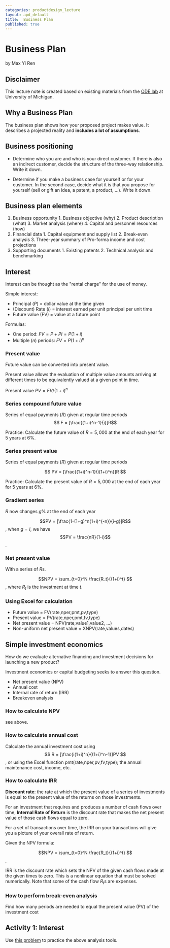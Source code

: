 ```yaml
---
categories: productdesign_lecture
layout: apd_default
title:  Business Plan
published: true
---
```

<style TYPE="text/css">
code.has-jax {font: inherit; font-size: 100%; background: inherit; border: inherit;}
</style>
<script type="text/x-mathjax-config">
MathJax.Hub.Config({
    tex2jax: {
        inlineMath: [['$','$'], ['\\(','\\)']],
        skipTags: ['script', 'noscript', 'style', 'textarea', 'pre'] // removed 'code' entry
    }
});
MathJax.Hub.Queue(function() {
    var all = MathJax.Hub.getAllJax(), i;
    for(i = 0; i < all.length; i += 1) {
        all[i].SourceElement().parentNode.className += ' has-jax';
    }
});
</script>
<script type="text/javascript" src="http://cdn.mathjax.org/mathjax/latest/MathJax.js?config=TeX-AMS-MML_HTMLorMML"></script>


# Business Plan
by Max Yi Ren

## Disclaimer
This lecture note is created based on existing materials from the [ODE lab][3] at University of Michigan. 

## Why a Business Plan
The business plan shows how your proposed project makes value. 
It describes a projected reality and **includes a lot of assumptions**.

## Business positioning

* Determine who you are and who is your direct customer. If there is also an indirect customer,
  decide the structure of the three-way relationship. Write it down.

* Determine if you make a business case for yourself or for your customer. In the second case,
  decide what it is that you propose for yourself (sell or gift an idea, a patent, a product, ...). Write it
  down.
  
## Business plan elements
  1. Business opportunity
    1. Business objective (why)
    2. Product description (what)
    3. Market analysis (where)
    4. Capital and personnel resources (how)
  2. Financial data
    1. Capital equipment and supply list 
    2. Break-even analysis 
    3. Three-year summary of Pro-forma income and cost projections 
  3. Supporting documents
    1. Existing patents
    2. Technical analysis and benchmarking
    
## Interest
Interest can be thought as the "rental charge" for the use of money.

Simple interest:
    
* Principal ($P$) = dollar value at the time given
* (Discount) Rate ($i$) = interest earned per unit principal per unit time
* Future value (FV) =  value at a future point

Formulas:

* One period: $FV = P + PI = P(1+i)$
* Multiple ($n$) periods: $FV = P(1+i)^n$

### Present value
Future value can be converted into present value. 

Present value allows the evaluation of multiple value amounts
arriving at different times to be equivalently valued at a given
point in time.

Present value $PV = FV/(1+i)^n$

### Series compound future value
Series of equal payments ($R$) given at regular time periods
$$ F = [\frac{(1+i)^n-1}{i}]R$$

Practice: Calculate the future value of $R = 5,000$ at the end of each year for 5 years at $6\%$.

### Series present value
Series of equal payments ($R$) given at regular time periods

$$ PV = [\frac{(1+i)^n-1}{i(1+i)^n}]R $$

Practice: Calculate the present value of $R = 5,000$ at the end of each year for 5 years at $6\%$.

### Gradient series
$R$ now changes $g\%$ at the end of each year

$$PV = [\frac{1-(1+g)^n(1+i)^{-n}}{i-g}]R$$, when $g=i$, we have $$PV = \frac{nR}{1-i}$$.

### Net present value
With a series of $R$s. 

$$NPV = \sum_{t=0}^N \frac{R_t}{(1+i)^t} $$, 
where $R_t$ is the investment at time $t$.

### Using Excel for calculation

* Future value = FV(rate,nper,pmt,pv,type)
* Present value = PV(rate,nper,pmt,fv,type)
* Net present value = NPV(rate,value1,value2, ...)
* Non-uniform net present value = XNPV(rate,values,dates)

## Simple investment economics
How do we evaluate alternative financing and investment decisions for launching a new product?

Investment economics or capital budgeting seeks to answer
this question.

* Net present value (NPV)
* Annual cost
* Internal rate of return (IRR)
* Breakeven analysis

### How to calculate NPV
see above.

### How to calculate annual cost
Calculate the annual investment cost using 
$$ R = [\frac{i(1+i)^n}{(1+i)^n-1}]PV $$, 
or using the Excel function pmt(rate,nper,pv,fv,type); the annual maintenance cost, income, etc.

### How to calculate IRR
**Discount rate**: the rate at which the present value of a series of
investments is equal to the present value of the returns on
those investments. 

For an investment that requires and produces a number of cash
flows over time, **Internal Rate of Return** is the discount rate
that makes the net present value of those cash flows equal to
zero.

For a set of transactions over time, the IRR on your transactions
will give you a picture of your overall rate of return.

Given the NPV formula:
 
$$NPV = \sum_{t=0}^N \frac{R_t}{(1+i)^t} $$, 

IRR is the discount rate which sets the NPV of the given cash 
flows made at the given times to zero. This is a nonlinear equation that must be 
solved numerically. Note that some of the cash flow $R_t$s are expenses.

### How to perform break-even analysis
Find how many periods are needed to equal the present value (PV) of
the investment cost

## Activity 1: Interest
Use [this problem][1] to practice the above analysis tools.



[1]: https://docs.google.com/spreadsheets/d/1sCL38r9I73seXU7IXAj6VPdroeFTddfsGBVgFXyvBMA/edit#gid=428714885
[3]: http://ode.engin.umich.edu